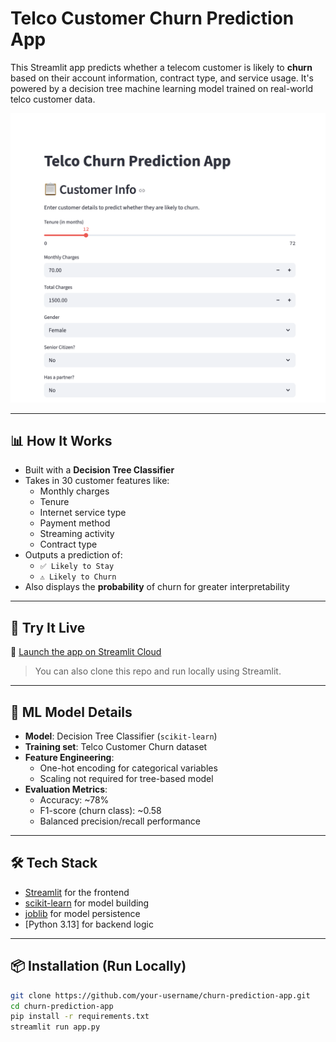 # Telco Customer Churn Prediction App

This Streamlit app predicts whether a telecom customer is likely to **churn** based on their account information, contract type, and service usage. It's powered by a decision tree machine learning model trained on real-world telco customer data.

![App Screenshot](images/app_sc.png)

---

## 📊 How It Works

- Built with a **Decision Tree Classifier**
- Takes in 30 customer features like:
  - Monthly charges
  - Tenure
  - Internet service type
  - Payment method
  - Streaming activity
  - Contract type
- Outputs a prediction of:
  - `✅ Likely to Stay`
  - `⚠️ Likely to Churn`
- Also displays the **probability** of churn for greater interpretability

---

## 🚀 Try It Live

🔗 [Launch the app on Streamlit Cloud](https://churn-prediction-app-fe7yidjcssfqxpttfksov9.streamlit.app/)

> You can also clone this repo and run locally using Streamlit.

---

## 🧠 ML Model Details

- **Model**: Decision Tree Classifier (`scikit-learn`)
- **Training set**: Telco Customer Churn dataset
- **Feature Engineering**:
  - One-hot encoding for categorical variables
  - Scaling not required for tree-based model
- **Evaluation Metrics**:
  - Accuracy: ~78%
  - F1-score (churn class): ~0.58
  - Balanced precision/recall performance

---

## 🛠️ Tech Stack

- [Streamlit](https://streamlit.io/) for the frontend
- [scikit-learn](https://scikit-learn.org/) for model building
- [joblib](https://joblib.readthedocs.io/) for model persistence
- [Python 3.13] for backend logic

---

## 📦 Installation (Run Locally)

```bash
git clone https://github.com/your-username/churn-prediction-app.git
cd churn-prediction-app
pip install -r requirements.txt
streamlit run app.py

